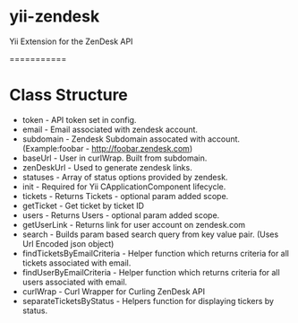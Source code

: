 yii-zendesk
===========

Yii Extension for the ZenDesk API


===========

Class Structure
===========

 * token - API token set in config.
 * email - Email associated with zendesk account.
 * subdomain - Zendesk Subdomain assocated with account. (Example:foobar - http://foobar.zendesk.com)
 * baseUrl - User in curlWrap. Built from subdomain.
 * zenDeskUrl - Used to generate zendesk links.
 * statuses - Array of status options provided by zendesk.
 * init - Required for Yii CApplicationComponent lifecycle.
 * tickets - Returns Tickets - optional param added scope.
 * getTicket - Get ticket by ticket ID
 * users - Returns Users - optional param added scope.
 * getUserLink - Returns link for user account on zendesk.com
 * search - Builds param based search query from key value pair. (Uses Url Encoded json object)
 * findTicketsByEmailCriteria - Helper function which returns criteria for all tickets associated with email.
 * findUserByEmailCriteria  - Helper function which returns criteria for all users associated with email.
 * curlWrap - Curl Wrapper for Curling ZenDesk API
 * separateTicketsByStatus - Helpers function for displaying tickers by status.